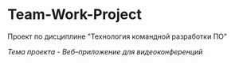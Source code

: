 # Team-Work-Project
Проект по дисциплине "Технология командной разработки ПО"

*Тема проекта - Веб–приложение для видеоконференций*
